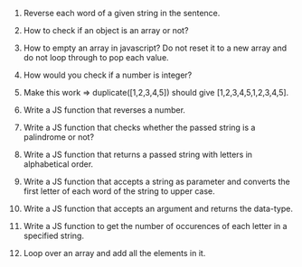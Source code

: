 1. Reverse each word of a given string in the sentence.

2. How to check if an object is an array or not?

3. How to empty an array in javascript? Do not reset it to a new array and do not loop through to pop each value.

4. How would you check if a number is integer?

5. Make this work => duplicate([1,2,3,4,5])  should give [1,2,3,4,5,1,2,3,4,5].

6. Write a JS function that reverses a number.

7. Write a JS function that checks whether the passed string is a palindrome or not?

8. Write a JS function that returns a passed string with letters in alphabetical order.

9. Write a JS function that accepts a string as parameter and converts the first letter of each word of the string to upper case.

10. Write a JS function that accepts an argument and returns the data-type.

11. Write a JS function to get the number of occurences of each letter in a specified string.

12. Loop over an array and add all the elements in it.